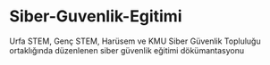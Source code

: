 # Siber-Guvenlik-Egitimi
Urfa STEM, Genç STEM, Harüsem ve KMU Siber Güvenlik Topluluğu ortaklığında düzenlenen siber güvenlik eğitimi dökümantasyonu
